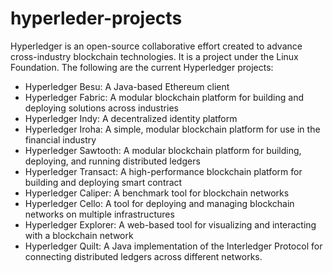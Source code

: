 # hyperleder-projects

Hyperledger is an open-source collaborative effort created to advance cross-industry blockchain technologies. It is a project under the Linux Foundation. The following are the current Hyperledger projects:

- Hyperledger Besu: A Java-based Ethereum client
- Hyperledger Fabric: A modular blockchain platform for building and deploying solutions across industries
- Hyperledger Indy: A decentralized identity platform
- Hyperledger Iroha: A simple, modular blockchain platform for use in the financial industry
- Hyperledger Sawtooth: A modular blockchain platform for building, deploying, and running distributed ledgers
- Hyperledger Transact: A high-performance blockchain platform for building and deploying smart contract
- Hyperledger Caliper: A benchmark tool for blockchain networks
- Hyperledger Cello: A tool for deploying and managing blockchain networks on multiple infrastructures
- Hyperledger Explorer: A web-based tool for visualizing and interacting with a blockchain network
- Hyperledger Quilt: A Java implementation of the Interledger Protocol for connecting distributed ledgers across different networks.




